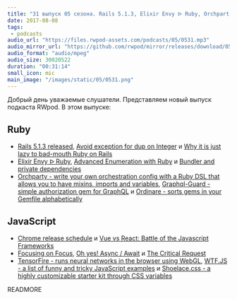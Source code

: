 ```yaml
---
title: "31 выпуск 05 сезона. Rails 5.1.3, Elixir Envy ᐅ Ruby, Orchparty, Graphql-Guard, TensorFire, WTF.JS, Shoelace.css и прочее"
date: 2017-08-08
tags:
 - podcasts
audio_url: "https://files.rwpod-assets.com/podcasts/05/0531.mp3"
audio_mirror_url: "https://github.com/rwpod/mirror/releases/download/05.31/0531.mp3"
audio_format: "audio/mpeg"
audio_size: 30020522
duration: "00:31:14"
small_icon: mic
main_image: "/images/static/05/0531.png"
---
```


Добрый день уважаемые слушатели. Представляем новый выпуск подкаста RWpod. В этом выпуске:

## Ruby

 - [Rails 5.1.3 released](http://weblog.rubyonrails.org/2017/8/3/Rails-5-1-3-released/), [Avoid exception for dup on Integer](https://blog.bigbinary.com/2017/08/01/avoid-exceptions-for-dup-on-interger-and-similar-cases.html) и [Why it is just lazy to bad-mouth Ruby on Rails](http://www.akitaonrails.com/2017/08/03/why-is-it-just-lazy-to-bad-mouth-ruby-on-rails)
 - [Elixir Envy ᐅ Ruby](https://6ftdan.com/allyourdev/2017/08/03/elixir-envy-%E1%90%85-ruby/), [Advanced Enumeration with Ruby](https://blog.codeship.com/advanced-enumeration-with-ruby/) и [Bundler and private dependencies](https://depfu.io/blog/2017/08/02/bundler-and-private-dependencies)
 - [Orchparty - write your own orchestration config with a Ruby DSL that allows you to have mixins, imports and variables](https://github.com/jannishuebl/orchparty), [Graphql-Guard - simple authorization gem for GraphQL](https://github.com/exAspArk/graphql-guard) и [Ordinare - sorts gems in your Gemfile alphabetically](https://github.com/nikolalsvk/ordinare)

## JavaScript

 - [Chrome release schedule](https://www.chromestatus.com/features/schedule) и [Vue vs React: Battle of the Javascript Frameworks](https://medium.com/@diananina247/vue-vs-react-battle-of-the-javascript-frameworks-8e6615677dcb)
 - [Focusing on Focus](https://davidwalsh.name/css-focus), [Oh yes! Async / Await](https://medium.freecodecamp.org/oh-yes-async-await-f54e5a079fc1) и [The Critical Request](https://css-tricks.com/the-critical-request/)
 - [TensorFire - runs neural networks in the browser using WebGL](https://tenso.rs/), [WTF.JS - a list of funny and tricky JavaScript examples](https://github.com/denysdovhan/wtfjs) и [Shoelace.css - a highly customizable starter kit through CSS variables](https://shoelace.style/)

READMORE
